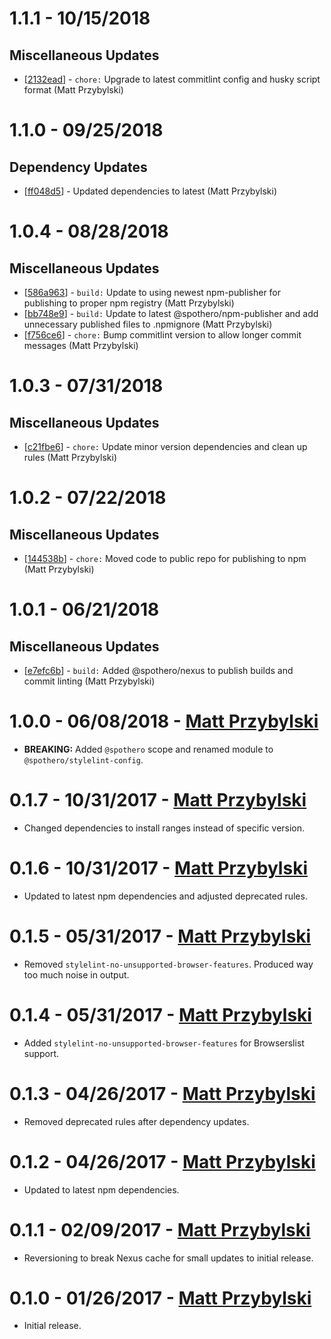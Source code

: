 # 1.1.1 - 10/15/2018

## Miscellaneous Updates
* [[2132ead](https://github.com/spothero/stylelint-config/commit/2132ead)] - `chore:` Upgrade to latest commitlint config and husky script format (Matt Przybylski)

# 1.1.0 - 09/25/2018
## Dependency Updates
* [[ff048d5](https://github.com/spothero/stylelint-config/commit/ff048d5)] - Updated dependencies to latest (Matt Przybylski)

# 1.0.4 - 08/28/2018

## Miscellaneous Updates
* [[586a963](https://github.com/spothero/stylelint-config/commit/586a963)] - `build:` Update to using newest npm-publisher for publishing to proper npm registry (Matt Przybylski)
* [[bb748e9](https://github.com/spothero/stylelint-config/commit/bb748e9)] - `build:` Update to latest @spothero/npm-publisher and add unnecessary published files to .npmignore (Matt Przybylski)
* [[f756ce6](https://github.com/spothero/stylelint-config/commit/f756ce6)] - `chore:` Bump commitlint version to allow longer commit messages (Matt Przybylski)

# 1.0.3 - 07/31/2018
## Miscellaneous Updates
* [[c21fbe6](https://github.com/spothero/stylelint-config/commit/c21fbe6)] - `chore:` Update minor version dependencies and clean up rules (Matt Przybylski)

# 1.0.2 - 07/22/2018
## Miscellaneous Updates
* [[144538b](https://github.com/spothero/stylelint-config/commit/144538b)] - `chore:` Moved code to public repo for publishing to npm (Matt Przybylski)

# 1.0.1 - 06/21/2018
## Miscellaneous Updates
* [[e7efc6b](https://github.com/spothero/fe-stylelint-config/commit/e7efc6b)] - `build:` Added @spothero/nexus to publish builds and commit linting (Matt Przybylski)

# 1.0.0 - 06/08/2018 - [Matt Przybylski](mailto:mattp@spothero.com)
-   **BREAKING:** Added `@spothero` scope and renamed module to `@spothero/stylelint-config`.

# 0.1.7 - 10/31/2017 - [Matt Przybylski](mailto:mattp@spothero.com)
-   Changed dependencies to install ranges instead of specific version.

# 0.1.6 - 10/31/2017 - [Matt Przybylski](mailto:mattp@spothero.com)
-   Updated to latest npm dependencies and adjusted deprecated rules.

# 0.1.5 - 05/31/2017 - [Matt Przybylski](mailto:mattp@spothero.com)
-   Removed `stylelint-no-unsupported-browser-features`. Produced way too much noise in output.

# 0.1.4 - 05/31/2017 - [Matt Przybylski](mailto:mattp@spothero.com)
-   Added `stylelint-no-unsupported-browser-features` for Browserslist support.

# 0.1.3 - 04/26/2017 - [Matt Przybylski](mailto:mattp@spothero.com)
-   Removed deprecated rules after dependency updates.

# 0.1.2 - 04/26/2017 - [Matt Przybylski](mailto:mattp@spothero.com)
-   Updated to latest npm dependencies.

# 0.1.1 - 02/09/2017 - [Matt Przybylski](mailto:mattp@spothero.com)
-   Reversioning to break Nexus cache for small updates to initial release.

# 0.1.0 - 01/26/2017 - [Matt Przybylski](mailto:mattp@spothero.com)
-   Initial release.
